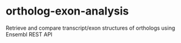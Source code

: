 # ortholog-exon-analysis
Retrieve and compare transcript/exon structures of orthologs using Ensembl REST API
